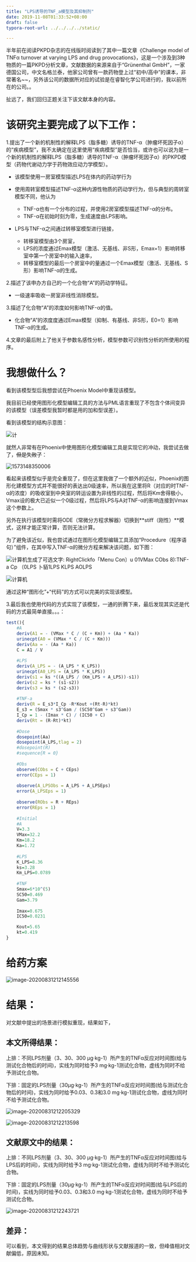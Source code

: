 ```yaml
---
title: "LPS诱导的TNF_a模型及其抑制剂"
date: 2019-11-08T01:33:52+08:00
draft: false
typora-root-url: ../../../../static/

---
```


半年前在阅读PKPD杂志的在线版时阅读到了其中一篇文章《Challenge model of TNFα turnover at varying LPS and drug provocations》，这是一个涉及到3种物质的一篇PKPD分析文章，文献数据的来源来自于“Grünenthal GmbH”，一家德国公司，中文名格兰泰，他家公司曾有一款药物登上过“初中/高中”的课本，非常著名~~，另外该公司的数据所对应的试验是在睿智化学公司进行的，我以前所在的公司。。

扯远了，我们回归正题关注下该文献本身的内容。

 

# 该研究主要完成了以下工作：

1.提出了一个新的机制性的解释LPS（脂多糖）诱导的TNF-α（肿瘤坏死因子α）的“疾病模型”，我不太确定在这里使用“疾病模型”是否恰当，或许也可以说为是一个新的机制性的解释LPS（脂多糖）诱导的TNF-α（肿瘤坏死因子α）的PKPD模型（药物代谢动力学于药物效应动力学模型）。

- 该模型使用一房室模型描述LPS在体内的药动学行为

- 使用周转室模型描述TNF-α这种内源性物质的药动学行为，但与典型的周转室模型不同，他认为
  - TNF-α也有一个分布的过程，并使用2房室模型描述TNF-α的分布。
  - TNF-α在初始时刻为零，生成速度由LPS影响。
- LPS与TNF-α之间通过转移室模型进行链接，
  - 转移室模型由3个房室，
  - LPS的浓度通过Emax模型（激活、无基线、非S形，Emax=1）影响转移室中第一个房室中的输入速率，
  - 转移室模型的最后一个房室中的量通过一个Emax模型（激活、无基线、S形）影响TNF-α的生成。

2.描述了该申办方自己的一个化合物“A”的药动学特征。

- 一级速率吸收一房室非线性消除模型。


3.描述了化合物“A”的浓度如何影响TNF-α的值。

- 化合物“A”的浓度度通过Emax模型（抑制、有基线、非S形，E0=1）影响TNF-α的生成。


4.文章的最后附上了他关于参数名感性分析，模型参数可识别性分析的所使用的程序。

 

# 我想做什么？

看到该模型型后我想尝试在Phoenix Model中重现该模型。

我目前已经使用图形化模型编辑工具的方法与PML语言重现了不包含个体间变异的该模型（误差模型我暂时都是用的加和型误差）。

看到该模型的结构示意图：

![计](/images/LPS诱导的TNF_a模型及其抑制剂/clip_image001-1573148230087.png)

就然人非常有在Phoenix中使用图形化模型编辑工具是实现它的冲动，我尝试去做了，~~但是失败了~~：

![1573148350006](/images/LPS诱导的TNF_a模型及其抑制剂/1573148350006.png)

看起来该模型似乎是完全重现了，但在这里我做了一个额外的近似，Phoenix的图形化建模型方式并不能很好的表达出0级速率，所以我在这里将R（对应的时TNF-α的浓度）的吸收室到中央室的转运设置为非线性的过程，然后将Km舍得极小，Vmax设的极大已近似一个0级过程，然后将LPS与A对TNF-α的影响连接到Vmax这个参数上。

另外在执行该模型时需将ODE（常微分方程求解器）切换到**stiff（刚性）**模式，这样才能正常计算，否则无法计算。

 

为了避免该近似，我也尝试通过在图形化模型编辑工具添加“Procedure（程序语句）”组件，在其中写入TNF-α的微分方程来解决该问题，如下图：

![计算机生成了可选文字: RightClickfo「Menu Con〕u 01VMax CObs 8):TNF-a Cp （0LPS 卜貊1LPS KLPS AOLPS](/images/LPS诱导的TNF_a模型及其抑制剂/clip_image003-1573148209320.png)

 

![计算机](/images/LPS诱导的TNF_a模型及其抑制剂/clip_image004-1573148433354.png) 

通过这种“图形化”+“代码”的方式可以完美的实现该模型。

 

3.最后我也使用代码的方式实现了该模型，一通的折腾下来，最后发现其实还是代码的方式最简单直接。。。：

```r
test(){
	#A
	deriv(A1 = - (VMax * C / (C + Km)) + (Aa * Ka))
	urinecpt(A0 = (VMax * C / (C + Km)))
	deriv(Aa = - (Aa * Ka))
	C = A1 / V
	
	#LPS
	deriv(A_LPS = - (A_LPS * K_LPS))
	urinecpt(A0_LPS = (A_LPS * K_LPS))
	deriv(s1 = ks *((A_LPS / (Km_LPS + A_LPS))-s1))
	deriv(s2 = ks * (s1-s2))
	deriv(s3 = ks * (s2-s3))
	
	#TNF-a
	deriv(R = E_s3*I_Cp -R*Kout +(Rt-R)*kt)
	E_s3 = (Smax * s3^Gam / (SC50^Gam + s3^Gam))
	I_Cp = 1 - (Imax * C) / (IC50 + C)
	deriv(Rt = (R-Rt)*kt)
	
	#Dose
	dosepoint(Aa)
	dosepoint(A_LPS,tlag = 2)
	#dosepoint(R)
	#sequence{R = 0}
	
	#Obs
	observe(CObs = C + CEps)
	error(CEps = 1)
	
	observe(A_LPSObs = A_LPS + A_LPSEps)
	error(A_LPSEps = 1)
	
	observe(RObs = R + REps)
	error(REps = 1)
	
	#Initial
	#A
	V=3.3
	VMax=32.2
	Km=18.2
	Ka=1.72
	
	#LPS
	K_LPS=8.36
	ks=3.28
	Km_LPS=0.0789
	
	#TNF
	Smax=6*10^(5)
	SC50=0.469
	Gam=3.79
	
	Imax=0.675
	IC50=0.0231

	Kout=5.65
	kt=0.419
}
```

# 给药方案

![image-20200831212145556](/images/LPS诱导的TNF_a模型及其抑制剂/image-20200831212145556.png)

# 结果：

对文献中提出的场景进行模拟重现，结果如下，

## 本文所得结果：

上排：不同LPS剂量（3、30、300 µg·kg-1）所产生的TNFα反应对时间图(给与测试化合物后的时间)，实线为同时给予3 mg·kg-1测试化合物，虚线为同时不给予测试化合物。

下排：固定的LPS剂量（30μg·kg-1）所产生的TNFα反应对时间图(给与测试化合物后的时间)，实线为同时给予0.03、0.3和3.0 mg·kg-1测试化合物，虚线为同时不给予测试化合物。

![image-20200831212205329](/images/LPS诱导的TNF_a模型及其抑制剂/image-20200831212205329.png)

![image-20200831212213598](/images/LPS诱导的TNF_a模型及其抑制剂/image-20200831212213598.png)

## 文献原文中的结果：

上排：不同LPS剂量（3、30、300 µg·kg-1）所产生的TNFα反应对时间图(给与LPS后的时间)，实线为同时给予3 mg·kg-1测试化合物，虚线为同时不给予测试化合物。

下排：固定的LPS剂量（30μg·kg-1）所产生的TNFα反应对时间图(给与LPS后的时间)，实线为同时给予0.03、0.3和3.0 mg·kg-1测试化合物，虚线为同时不给予测试化合物。

![image-20200831212243721](/images/LPS诱导的TNF_a模型及其抑制剂/image-20200831212243721.png)

## 差异：

可以看到，本文得到的结果总体趋势与曲线形状与文献报道的一致，但峰值相对文献偏低，原因未知。 